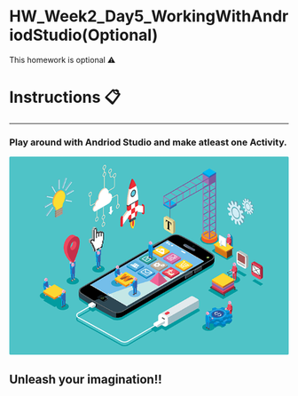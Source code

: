 # HW_Week2_Day5_WorkingWithAndriodStudio(Optional)
This homework is optional ⚠️

# Instructions 📋
---
### Play around with Andriod Studio and make atleast one Activity.

![alt text](https://github.com/Tuwaiq-KotlinAndroid2-DMM/HW_Week2_Day5_WorkingWithAndriodStudio/blob/main/Mobile-App.png)


## Unleash your imagination!!
